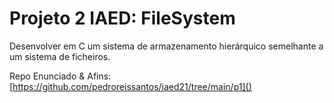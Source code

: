 # Projeto 2 IAED: FileSystem

Desenvolver em C um sistema de armazenamento hierárquico semelhante a um sistema de ficheiros.

Repo Enunciado & Afins: [https://github.com/pedroreissantos/iaed21/tree/main/p1]()
